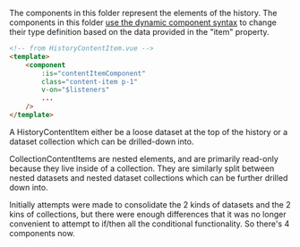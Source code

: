 The components in this folder represent the elements of the history. The components in this folder
[use the dynamic component syntax](https://vuejs.org/v2/guide/components.html#Dynamic-Components) to
change their type definition based on the data provided in the "item" property.

```html static
<!-- from HistoryContentItem.vue -->
<template>
    <component
        :is="contentItemComponent"
        class="content-item p-1"
        v-on="$listeners"
        ...
    />
</template>
```

A HistoryContentItem either be a loose dataset at the top of the history or a dataset collection
which can be drilled-down into.

CollectionContentItems are nested elements, and are primarily read-only because they live inside of
a collection. They are similarly split between nested datasets and nested dataset collections which
can be further drilled down into.

Initially attempts were made to consolidate the 2 kinds of datasets and the 2 kins of collections,
but there were enough differences that it was no longer convenient to attempt to if/then all the
conditional functionality. So there's 4 components now.


